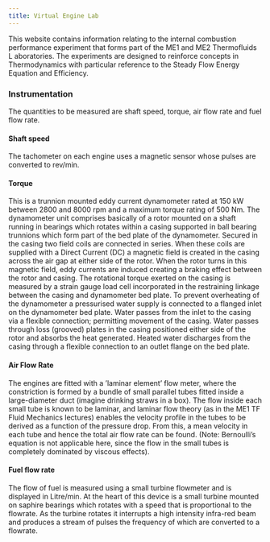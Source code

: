```yaml
---
title: Virtual Engine Lab
---
```


This website contains information relating to the internal combustion performance experiment that forms part of the ME1 and ME2 Thermofluids L aboratories. The experiments are designed to reinforce concepts in Thermodynamics with particular reference to the Steady Flow Energy Equation and Efficiency.

### Instrumentation

The quantities to be measured are shaft speed, torque, air flow rate and fuel flow rate.

#### Shaft speed

The tachometer on each engine uses a magnetic sensor whose pulses are converted to rev/min.

#### Torque

This is a trunnion mounted eddy current dynamometer rated at 150 kW between 2800 and 8000 rpm and a maximum torque rating of 500 Nm. The dynamometer unit comprises basically of a rotor mounted on a shaft running in bearings which rotates within a casing supported in ball bearing trunnions which form part of the bed plate of the dynamometer. Secured in the casing two field coils are connected in series. When these coils are supplied with a Direct Current (DC) a magnetic field is created in the casing across the air gap at either side of the rotor. When the rotor turns in this magnetic field, eddy currents are induced creating a braking effect between the rotor and casing. The rotational torque exerted on the casing is measured by a strain gauge load cell incorporated in the restraining linkage between the casing and dynamometer bed plate.
To prevent overheating of the dynamometer a pressurised water supply is connected to a flanged inlet on the dynamometer bed plate. Water passes from the inlet to the casing via a flexible connection; permitting movement of the casing. Water passes through loss (grooved) plates in the casing positioned either side of the rotor and absorbs the heat generated. Heated water discharges from the casing through a flexible connection to an outlet flange on the bed plate.

#### Air Flow Rate

The engines are fitted with a ’laminar element’ flow meter, where the constriction is formed by a bundle of small parallel tubes fitted inside a large-diameter duct (imagine drinking straws in a box). The flow inside each small tube is known to be laminar, and laminar flow theory (as in the ME1 TF Fluid Mechanics lectures) enables the velocity profile in the tubes to be derived as a function of the pressure drop. From this, a mean velocity in each tube and hence the total air flow rate can be found. (Note: Bernoulli’s equation is not applicable here, since the flow in the small tubes is completely dominated by viscous effects).

#### Fuel flow rate

The flow of fuel is measured using a small turbine flowmeter and is displayed in Litre/min. At the heart of this device is a small turbine mounted on saphire bearings which rotates with a speed that is proportional to the flowrate. As the turbine rotates it interrupts a high intensity infra-red beam and produces a stream of pulses the frequency of which are converted to a flowrate.
